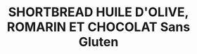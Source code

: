 ---
categories:
- Biscuits
check: Oui
checkAlwaysOk: false
cuisson: Oui
draft: false
ingredients:
  autres:
  - quantite: 60
    title: Purée d'amande
    unit: grammes
  epices:
  - quantite: 1
    title: Sel
    unit: pincées
  - commentaire: (branche)
    quantite: 1
    title: Romarin
    unit: unité
  lof:
  - quantite: 90
    title: huile d'olive
    unit: ml
  - quantite: 30
    title: Fécule de maïs (Maïzena)
    unit: grammes
  - quantite: 120
    title: Farine de riz blanche
    unit: grammes
  sucres:
  - quantite: 50
    title: Chocolat noir patissier 70p100
    unit: grammes
  - quantite: 70
    title: Muscovado (sucre de canne complet)
    unit: grammes
  - quantite: 100
    title: Poudre d'amandes
    unit: grammes
layout: recettes
materiel:
- Four
plate: 10
preparation: '




  * Mélanger tous les ingrédients secs (chocolat cassé en pépite et feuilles de romarin
  hachée) du biscuit dans un récipient. Ajoutez ensuite l’huile d''olive, la purée
  d’oléagineux  et mélanger bien jusqu’à obtenir une pâte homogène. Si la préparation
  colle trop, ajouter de la farine.

  * Verser la pâte dans un moule rectangulaire recouvert de papier cuisson et aplatir
  dans le fond du moule, piquer à l’aide d’une fourchette.

  * Enfourner environ 25minutes à 170°.

  * Si le biscuit colore trop, baisser légèrement la température, le biscuit doit
  être presque blanc.

  * Sortir du four et découper un fois presque refroidi.'
publishDate: 2024-06-18 12:29:00+00:00
regime:
- vegetarien
- sans-gluten
- vegan
- sans-lactose
temperature: Froid
title: SHORTBREAD HUILE D'OLIVE, ROMARIN ET CHOCOLAT Sans Gluten
type: dessert
---